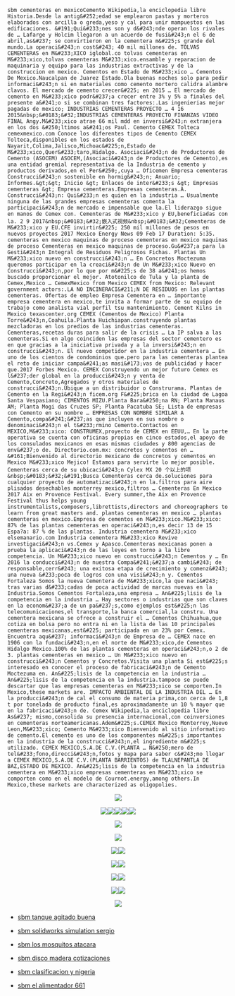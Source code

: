
```
sbm cementeras en mexicoCemento Wikipedia,la enciclopedia libre Historia.Desde la antig&#252;edad se emplearon pastas y morteros elaborados con arcilla o greda,yeso y cal para unir mampuestos en las edificaciones. &#191;Qui&#233;nes son y d&#243;nde operan los rivales de … Lafarge y Holcim llegaron a un acuerdo de fusi&#243;n el 6 de abril,as&#237; se convirtieron en la cementera m&#225;s grande del mundo.La operaci&#243;n cost&#243; 40 mil millones de. TOLVAS CEMENTERAS en M&#233;XICO iglobal.co tolvas cementeras en M&#233;xico,tolvas cementeras M&#233;xico.ensamble y reparacion de maquinaria y equipo para las industrias extractivas y de la construccion en mexico. Cementos en Estado de M&#233;xico … Cementos De Mexico.Naucalpan de Juarez Estado.Ola buenas noches solo para pedir informaci&#243;n si en materiales como cemento mortero calidra alambre clavos. El mercado de cemento crecer&#225; en 2015 … El mercado de cemento en M&#233;xico podr&#237;a crecer entre 3% y 5% a finales del presente a&#241;o si se combinan tres factores:.Las ingenierias mejor pagadas de mexico; INDUSTRIAS CEMENTERAS PROYECTO … 4 16 2015&nbsp;&#0183;&#32;INDUSTRIAS CEMENTERAS PROYECTO FINANZAS VIDEO FINAL Angy.M&#233;xico atrae 66 mil mdd en inversi&#243;n extranjera en los dos &#250;ltimos a&#241;os Paul. Cemento CEMEX Tolteca cemexmexico.com Conoce los diferentes tipos de Cemento CEMEX Tolteca,disponibles en los estados de Nayarit,Colima,Jalisco,Michoac&#225;n,Estado de M&#233;xico,Quer&#233;taro,Hidalgo. Asociaci&#243;n de Productores de Cemento (ASOCEM) ASOCEM,(Asociaci&#243;n de Productores de Cemento),es una entidad gremial representativa de la Industria de cemento y productos derivados,en el Per&#250;,cuya … Oficemen Empresa cementeras Construcci&#243;n sostenible en hormig&#243;n; Anuario; Informes.&gt;&gt; Inicio &gt; Enlaces de inter&#233;s &gt; Empresas cementeras &gt; Empresa cementeras.Empresas cementeras.A. Construcci&#243;n: Qui&#233;n es quien en la industria … Usualmente ninguna de las grandes empresas cementeras comenta la participaci&#243;n de mercado e impensable que la.El liderazgo sigue en manos de Cemex con. Cementeras de M&#233;xico y EU,beneficiadas con la. 2 9 2017&nbsp;&#0183;&#32;嵌入式视频&nbsp;&#0183;&#32;Cementeras de M&#233;xico y EU.CFE invirtir&#225; 250 mil millones de pesos en nuevos proyectos 2017 Mexico Energy News 09 Feb 17 Duration: 5:35. cementeras en mexico maquinas de proceso cementeras en mexico maquinas de proceso Cementeras en mexico maquinas de proceso.Gu&#237;a para la Gesti&#243;n Integral de Residuos Peligrosos Fichas. Plantas Un M&#233;xico nuevo en construcci&#243;n … En Concretos Moctezuma queremos participar en la creaci&#243;n de Un M&#233;xico Nuevo en Construcci&#243;n,por lo que por m&#225;s de 38 a&#241;os hemos buscado proporcionar el mejor. Atotonilco de Tula y la planta de Cemex,Mexico … CemexMexico from Mexico CEMEX from Mexico: Relevant government actors:.LA NO INCINERACI&#211;N DE RESIDUOS en las plantas cementeras. Ofertas de empleo Empresa Cementera en … importante empresa cementera en mexico,te invita a formar parte de su equipo de trabajo como analista vial perfil tsu mantenimiento. Cement Kilns in Mexico texascenter.org CEMEX (Cementos de Mexico) Planta Torre&#243;n,Coahuila.Planta Huichiapan.construyendo plantas mezcladoras en los predios de las industrias cementeras. Cementeras,recetas duras para salir de la crisis … La IP salva a las cementeras.Si en algo coinciden las empresas del sector cementero es en que gracias a la iniciativa privada y a la inversi&#243;n en construcci&#243;n. El nuevo competidor en la industria cementera … En uno de los cientos de condominios que.pero para las cementeras plantea el reto de iniciar campa&#241;as masi&#173;vas de publicidad y hacer que.2017 Forbes Mexico. CEMEX Construyendo un mejor futuro Cemex es l&#237;der global en la producci&#243;n y venta de Cemento,Concreto,Agregados y otros materiales de construcci&#243;n.Ubique a un distribuidor o Construrama. Plantas de Cemento en la Regi&#243;n ficem.org F&#225;brica en la ciudad de Lagoa Santa Vespasiano; CIMENTOS MIZU.Planta Bara&#250;na RN; Planta Manaus AM; Planta Mogi das Cruzes SP; Planta Pacatuba SE; Lista de empresas con Cemento en su nombre … EMPRESAS CON NOMBRE SIMILAR A Cemento,compa&#241;&#237;as que incluyen en sus nombre o denominaci&#243;n el t&#233;rmino Cemento.Contactos en MEXICO,M&#233;xico: CONSTRUMEX,proyecto de CEMEX en EEUU,… En la parte operativa se cuenta con oficinas propias en cinco estados,el apoyo de los consulados mexicanos en esas mismas ciudades y 800 agencias de env&#237;o de. Directorio.com.mx: concretos y cementos en … &#161;Bienvenido al directorio mexicano de concretos y cementos en Mexico M&#233;xico Mejico! Estamos para servirte lo mejor posible. Cementeras cerca de su ubicaci&#243;n Cylex MX 20 个以上的项&nbsp;&#0183;&#32;&#191;Busca Cementeras cerca de.soluciones para cualquier proyecto de automatizaci&#243;n en la.filtros para aire plisados desechables monterrey mexico,filtros … Cementeras En Mexico 2017 Aix en Provence Festival. Every summer,the Aix en Provence Festival thus helps young instrumentalists,composers,librettists,directors and choreographers to learn from great masters and. plantas cementeras en mexico … plantas cementeras en mexico.Empresa de cementos en M&#233;xico.M&#233;xico: 87% de las plantas cementeras en operaci&#243;n,es decir 13 de 15 Espa?a: 87 % de las plantas. Industria cementera M&#233;xico elsemanario.com Industria cementera M&#233;xico Revive investigaci&#243;n vs.Cemex y Apasco.Cementeras mexicanas ponen a prueba la aplicaci&#243;n de las leyes en torno a la libre competencia. Un M&#233;xico nuevo en construcci&#243;n Cementos y … En 2016 la conducci&#243;n de nuestra Compa&#241;&#237;a cambi&#243; de responsable,cerr&#243; una exitosa etapa de crecimiento y comenz&#243; una nueva &#233;poca de logros con una visi&#243;n y. Cementos Fortaleza Somos la nueva Cementera de M&#233;xico,la que naci&#243; tras varias d&#233;cadas de poca actividad de marcas nuevas en la Industria.Somos Cementos Fortaleza,una empresa … An&#225;lisis de la competencia en la industria … Hay sectores o industrias que son claves en la econom&#237;a de un pa&#237;s,como ejemplos est&#225;n las telecomunicaciones,el transporte,la banca comercial,la constru. Una cementera mexicana se ofrece a construir el … Cementos Chihuahua,que cotiza en bolsa pero no entra ni en la lista de las 10 principales cementeras mexicanas,est&#225; participada en un 23% por Cemex. Encuentra aqu&#237; informaci&#243;n de Empresa de … CEMEX nace en 1906 con la fundaci&#243;n,en el norte de M&#233;xico,de Cementos Hidalgo Mexico.100% de las plantas cementeras en operaci&#243;n,o 2 de 3. plantas cementeras en mexico … Un M&#233;xico nuevo en construcci&#243;n Cementos y Concretos.Visita una planta Si est&#225;s interesado en conocer el proceso de fabricaci&#243;n de Cemento Moctezuma en. An&#225;lisis de la competencia en la industria … An&#225;lisis de la competencia en la industria.tampoco se puede descartar que las empresas cementeras en M&#233;xico se comporten.In Mexico,these markets are. IMPACTO AMBIENTAL DE LA INDUSTRIA DEL … En la producci&#243;n de cal el consumo de materia prima,con cerca de 1,8 t por tonelada de producto final,es aproximadamente un 10 % mayor que en la fabricaci&#243;n de. Cemex Wikipedia,la enciclopedia libre As&#237; mismo,consolida su presencia internacional,con coinversiones en cementeras norteamericanas.Adem&#225;s.CEMEX Mexico Monterrey,Nuevo Leon,M&#233;xico; Cemento M&#233;xico Bienvenido al sitio informativo de cemento.El cemento es uno de los componentes m&#225;s importantes en la industria de la construcci&#243;n,el ingrediente m&#225;s utilizado. CEMEX MEXICO,S.A.DE C.V.(PLANTA … N&#250;mero de tel&#233;fono,direcci&#243;n,fotos y mapa para saber c&#243;mo llegar a CEMEX MEXICO,S.A.DE C.V.(PLANTA BARRIENTOS) de TLALNEPANTLA DE BAZ,ESTADO DE MEXICO. An&#225;lisis de la competencia en la industria cementera en M&#233;xico empresas cementeras en M&#233;xico se comporten como en el modelo de Cournot.energy,among others.In Mexico,these markets are characterized as oligopolies. 
```

<div align="center">

<a href="https://es-crusher.shibang-china.com/github&k=sbm+cementeras+en+mexico"><img src="https://static.shibang-china.com/es/crusher/logo.jpg"></a>

<a href="https://es-crusher.shibang-china.com/github&k=sbm+cementeras+en+mexico"><img src="https://static.shibang-china.com/es/crusher/index.jpg"></a><a href="https://es-crusher.shibang-china.com/material.htmlgithub&k=sbm+cementeras+en+mexico"><img src="https://static.shibang-china.com/es/crusher/material.jpg"></a><a href="https://es-crusher.shibang-china.com/application.htmlgithub&k=sbm+cementeras+en+mexico"><img src="https://static.shibang-china.com/es/crusher/application.jpg"></a><a href="https://es-crusher.shibang-china.com/aboutus.htmlgithub&k=sbm+cementeras+en+mexico"><img src="https://static.shibang-china.com/es/crusher/aboutus.jpg"></a><a href="https://es-crusher.shibang-china.com/contact.htmlgithub&k=sbm+cementeras+en+mexico"><img src="https://static.shibang-china.com/es/crusher/contact.jpg"></a>

<a href="https://es-crusher.shibang-china.com/github&k=sbm+cementeras+en+mexico"><img src="https://static.shibang-china.com/es/crusher/banner.jpg"></a>

<a href="https://swt.shibang-china.com/github&k=sbm+cementeras+en+mexico"><img src="https://static.shibang-china.com/es/crusher/text.jpg"></a>

<a href="https://swt.shibang-china.com/github&k=sbm+cementeras+en+mexico"><img src="https://static.shibang-china.com/es/crusher/chat.jpg"></a><a href="https://es-crusher.shibang-china.com/contact.htmlgithub&k=sbm+cementeras+en+mexico"><img src="https://static.shibang-china.com/es/crusher/message.jpg"></a>

<a href="https://es-crusher.shibang-china.com/products/pe.htmlgithub&k=sbm+cementeras+en+mexico"><img src="https://static.shibang-china.com/es/crusher/pe.jpg"></a><a href="https://es-crusher.shibang-china.com/products/pf.htmlgithub&k=sbm+cementeras+en+mexico"><img src="https://static.shibang-china.com/es/crusher/pf.jpg"></a>

<a href="https://es-crusher.shibang-china.com/products/hpt.htmlgithub&k=sbm+cementeras+en+mexico"><img src="https://static.shibang-china.com/es/crusher/hpt.jpg"></a><a href="https://es-crusher.shibang-china.com/products/vsi.htmlgithub&k=sbm+cementeras+en+mexico"><img src="https://static.shibang-china.com/es/crusher/vsi.jpg"></a>

<a href="https://es-crusher.shibang-china.com/products/klv.htmlgithub&k=sbm+cementeras+en+mexico"><img src="https://static.shibang-china.com/es/crusher/klv.jpg"></a><a href="https://es-crusher.shibang-china.com/products/portable.htmlgithub&k=sbm+cementeras+en+mexico"><img src="https://static.shibang-china.com/es/crusher/portable.jpg"></a>

<a href="https://swt.shibang-china.com/github&k=sbm+cementeras+en+mexico"><img src="https://static.shibang-china.com/es/crusher/case.jpg"></a>

</div>


* [sbm tanque agitado buena](sbm%20tanque%20agitado%20buena.md)

* [sbm solidworks simulation sergio](sbm%20solidworks%20simulation%20sergio.md)

* [sbm los mosquitos atacara](sbm%20los%20mosquitos%20atacara.md)

* [sbm disco madera cotizaciones](sbm%20disco%20madera%20cotizaciones.md)

* [sbm clasificacion y nigeria](sbm%20clasificacion%20y%20nigeria.md)

* [sbm el alimentador 661](sbm%20el%20alimentador%20661.md)